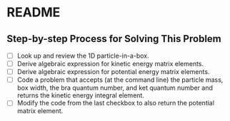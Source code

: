 # README

## Step-by-step Process for Solving This Problem

- [ ] Look up and review the 1D particle-in-a-box.
- [ ] Derive algebraic expression for kinetic energy matrix elements.
- [ ] Derive algebraic expression for potential energy matrix elements.
- [ ] Code a problem that accepts (at the command line) the particle mass, box width, the bra quantum number, and ket quantum number and returns the kinetic energy integral element.
- [ ] Modify the code from the last checkbox to also return the potential matrix element.